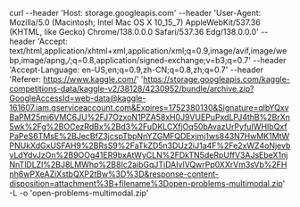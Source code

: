 curl --header 'Host: storage.googleapis.com' --header 'User-Agent: Mozilla/5.0 (Macintosh; Intel Mac OS X 10_15_7) AppleWebKit/537.36 (KHTML, like Gecko) Chrome/138.0.0.0 Safari/537.36 Edg/138.0.0.0' --header 'Accept: text/html,application/xhtml+xml,application/xml;q=0.9,image/avif,image/webp,image/apng,*/*;q=0.8,application/signed-exchange;v=b3;q=0.7' --header 'Accept-Language: en-US,en;q=0.9,zh-CN;q=0.8,zh;q=0.7' --header 'Referer: https://www.kaggle.com/' 'https://storage.googleapis.com/kaggle-competitions-data/kaggle-v2/38128/4230952/bundle/archive.zip?GoogleAccessId=web-data@kaggle-161607.iam.gserviceaccount.com&Expires=1752380130&Signature=qlbYQxvBaPM25mi6VMC6JU%2FJ7OzxoN1PZA58xH0J9VUEPuPxdLPJ4thB%2BrXn5wk%2Fg%2BOCezRdBx%2Bd3%2FuDKLCXfjOq50bAvazUrPyfuIWHIbQxfPaPeS6TMsE%2BJecBfZ3jcspTbpNnYZGMFQDExjmj1ws843N7HwMK1MtWPNUkXdGxUSFAH9%2BRsS9%2FaTkZD5n3DUz2iJ1a4F%2Fe2xWZ4oNjevbvLdYdvJzOn%2B9OOg41ER9bxAtWyCLN%2FDkTN5deRpUffV3AJsEbeX1njNnTlDLZl%2BJ8LMWhp%2B8Ic2aibGqJTiDAIvlVQwrPp0XXrVm3sVb%2FHnh6wPXeAZiXstbQXP2tBw%3D%3D&response-content-disposition=attachment%3B+filename%3Dopen-problems-multimodal.zip' -L -o 'open-problems-multimodal.zip'
